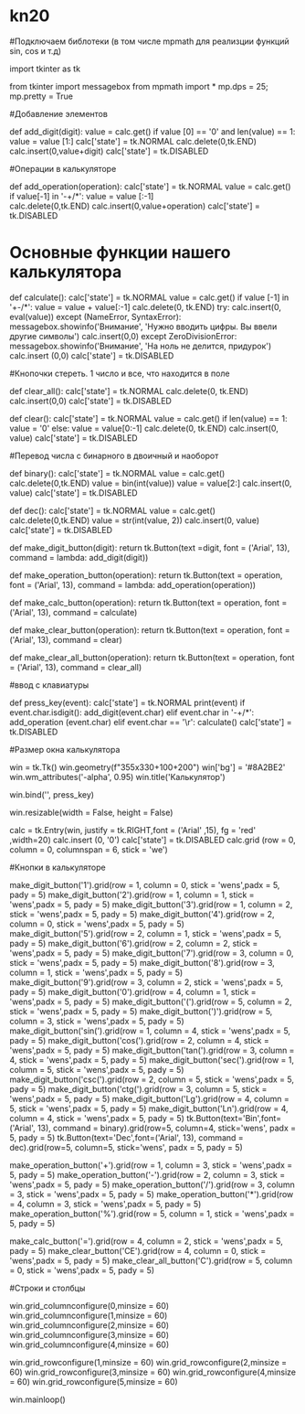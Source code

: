 ﻿# kn20


#Подключаем библотеки (в том числе mpmath для реализции функций sin, cos и т.д)

import tkinter as tk

from tkinter import messagebox
from mpmath import *
mp.dps = 25; mp.pretty = True

#Добавление элементов

def add_digit(digit):
    value = calc.get()
    if value [0] == '0' and len(value) == 1:
        value = value [1:]
    calc['state'] = tk.NORMAL
    calc.delete(0,tk.END)
    calc.insert(0,value+digit)
    calc['state'] = tk.DISABLED

#Операции в калькуляторе

def add_operation(operation):
    calc['state'] = tk.NORMAL
    value = calc.get()
    if value[-1] in '-+/*':
        value = value [:-1]    
    calc.delete(0,tk.END)
    calc.insert(0,value+operation)
    calc['state'] = tk.DISABLED

# Основные функции нашего калькулятора   

def calculate():
    calc['state'] = tk.NORMAL
    value = calc.get()
    if value [-1] in '+-/*':
        value = value + value[:-1]
    calc.delete(0, tk.END)
    try:
        calc.insert(0, eval(value))
    except (NameError, SyntaxError):
        messagebox.showinfo('Внимание', 'Нужно вводить цифры. Вы ввели другие символы')
        calc.insert(0,0)
    except ZeroDivisionError:
        messagebox.showinfo('Внимание', 'На ноль не делится, придурок')
        calc.insert (0,0)
    calc['state'] = tk.DISABLED

#Кнопочки стереть. 1 число и все, что находится в поле 

def clear_all():
    calc['state'] = tk.NORMAL
    calc.delete(0, tk.END)
    calc.insert(0,0)
    calc['state'] = tk.DISABLED

def clear():
    calc['state'] = tk.NORMAL
    value = calc.get()
    if len(value) == 1:
        value  = '0'
    else:
        value = value[0:-1]
    calc.delete(0, tk.END)
    calc.insert(0, value)
    calc['state'] = tk.DISABLED

#Перевод числа с бинарного в двоичный и наоборот

def binary():
    calc['state'] = tk.NORMAL
    value = calc.get()
    calc.delete(0,tk.END)
    value = bin(int(value))
    value = value[2:]
    calc.insert(0, value)
    calc['state'] = tk.DISABLED

def dec():
    calc['state'] = tk.NORMAL
    value = calc.get()
    calc.delete(0,tk.END)
    value = str(int(value, 2))
    calc.insert(0, value)
    calc['state'] = tk.DISABLED

def make_digit_button(digit):
    return tk.Button(text =digit, font = ('Arial', 13), command = lambda: add_digit(digit))
                     
def make_operation_button(operation):
    return tk.Button(text = operation, font = ('Arial', 13), command = lambda: add_operation(operation))

def make_calc_button(operation):
    return tk.Button(text = operation, font = ('Arial', 13), command = calculate)

def make_clear_button(operation):
    return tk.Button(text = operation, font = ('Arial', 13), command = clear)

def make_clear_all_button(operation):
    return tk.Button(text = operation, font = ('Arial', 13), command = clear_all)

#ввод с клавиатуры

def press_key(event):
    calc['state'] = tk.NORMAL
    print(event)
    if event.char.isdigit():
        add_digit(event.char)
    elif event.char in '-+/*':
        add_operation (event.char)
    elif event.char == '\r':
        calculate()
        calc['state'] = tk.DISABLED

#Размер окна калькулятора

win = tk.Tk()
win.geometry(f"355x330+100+200")
win['bg'] = '#8A2BE2'
win.wm_attributes('-alpha', 0.95)
win.title('Калькулятор')

win.bind('<Key>', press_key)

win.resizable(width = False, height = False)

calc = tk.Entry(win, justify = tk.RIGHT,font = ('Arial' ,15), fg = 'red' ,width=20)
calc.insert (0, '0')
calc['state'] = tk.DISABLED
calc.grid (row = 0, column = 0, columnspan = 6, stick = 'we')

#Кнопки в калькуляторе 

make_digit_button('1').grid(row = 1, column = 0, stick = 'wens',padx = 5, pady = 5)
make_digit_button('2').grid(row = 1, column = 1, stick = 'wens',padx = 5, pady = 5)
make_digit_button('3').grid(row = 1, column = 2, stick = 'wens',padx = 5, pady = 5)
make_digit_button('4').grid(row = 2, column = 0, stick = 'wens',padx = 5, pady = 5)
make_digit_button('5').grid(row = 2, column = 1, stick = 'wens',padx = 5, pady = 5)
make_digit_button('6').grid(row = 2, column = 2, stick = 'wens',padx = 5, pady = 5)
make_digit_button('7').grid(row = 3, column = 0, stick = 'wens',padx = 5, pady = 5)
make_digit_button('8').grid(row = 3, column = 1, stick = 'wens',padx = 5, pady = 5)
make_digit_button('9').grid(row = 3, column = 2, stick = 'wens',padx = 5, pady = 5)
make_digit_button('0').grid(row = 4, column = 1, stick = 'wens',padx = 5, pady = 5)
make_digit_button('(').grid(row = 5, column = 2, stick = 'wens',padx = 5, pady = 5)
make_digit_button(')').grid(row = 5, column = 3, stick = 'wens',padx = 5, pady = 5)
make_digit_button('sin(').grid(row = 1, column = 4, stick = 'wens',padx = 5, pady = 5)
make_digit_button('cos(').grid(row = 2, column = 4, stick = 'wens',padx = 5, pady = 5)
make_digit_button('tan(').grid(row = 3, column = 4, stick = 'wens',padx = 5, pady = 5)
make_digit_button('sec(').grid(row = 1, column = 5, stick = 'wens',padx = 5, pady = 5)
make_digit_button('csc(').grid(row = 2, column = 5, stick = 'wens',padx = 5, pady = 5)
make_digit_button('ctg(').grid(row = 3, column = 5, stick = 'wens',padx = 5, pady = 5)
make_digit_button('Lg').grid(row = 4, column = 5, stick = 'wens',padx = 5, pady = 5)
make_digit_button('Ln').grid(row = 4, column = 4, stick = 'wens',padx = 5, pady = 5)
tk.Button(text='Bin',font=('Arial', 13), command = binary).grid(row=5, column=4, stick='wens', padx = 5, pady = 5)
tk.Button(text='Dec',font=('Arial', 13), command = dec).grid(row=5, column=5, stick='wens', padx = 5, pady = 5)

make_operation_button('+').grid(row = 1, column = 3, stick = 'wens',padx = 5, pady = 5)
make_operation_button('-').grid(row = 2, column = 3, stick = 'wens',padx = 5, pady = 5)
make_operation_button('/').grid(row = 3, column = 3, stick = 'wens',padx = 5, pady = 5)
make_operation_button('*').grid(row = 4, column = 3, stick = 'wens',padx = 5, pady = 5)
make_operation_button('%').grid(row = 5, column = 1, stick = 'wens',padx = 5, pady = 5)


make_calc_button('=').grid(row = 4, column = 2, stick = 'wens',padx = 5, pady = 5)
make_clear_button('CE').grid(row = 4, column = 0, stick = 'wens',padx = 5, pady = 5)
make_clear_all_button('C').grid(row = 5, column = 0, stick = 'wens',padx = 5, pady = 5)

#Строки и столбцы

win.grid_columnconfigure(0,minsize = 60)
win.grid_columnconfigure(1,minsize = 60)
win.grid_columnconfigure(2,minsize = 60)
win.grid_columnconfigure(3,minsize = 60)
win.grid_columnconfigure(4,minsize = 60)


win.grid_rowconfigure(1,minsize = 60)
win.grid_rowconfigure(2,minsize = 60)
win.grid_rowconfigure(3,minsize = 60)
win.grid_rowconfigure(4,minsize = 60)
win.grid_rowconfigure(5,minsize = 60)

win.mainloop()
